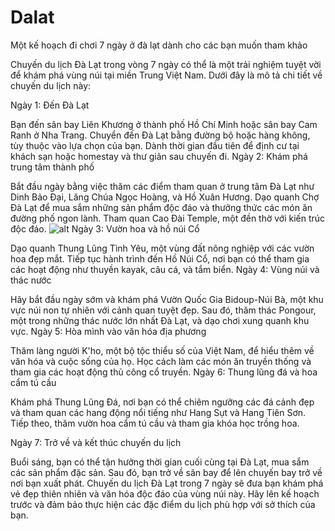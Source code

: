 # Dalat
Một kế hoạch đi chơi 7 ngày ở đà lạt dành cho các bạn muốn tham khảo

 
Chuyến du lịch Đà Lạt trong vòng 7 ngày có thể là một trải nghiệm tuyệt vời để khám phá vùng núi tại miền Trung Việt Nam. Dưới đây là mô tả chi tiết về chuyến du lịch này:

Ngày 1: Đến Đà Lạt

Bạn đến sân bay Liên Khương ở thành phố Hồ Chí Minh hoặc sân bay Cam Ranh ở Nha Trang.
Chuyển đến Đà Lạt bằng đường bộ hoặc hàng không, tùy thuộc vào lựa chọn của bạn.
Dành thời gian đầu tiên để định cư tại khách sạn hoặc homestay và thư giãn sau chuyến đi.
Ngày 2: Khám phá trung tâm thành phố

Bắt đầu ngày bằng việc thăm các điểm tham quan ở trung tâm Đà Lạt như Dinh Bảo Đại, Lăng Chúa Ngọc Hoàng, và Hồ Xuân Hương.
Dạo quanh Chợ Đà Lạt để mua sắm những sản phẩm độc đáo và thưởng thức các món ăn đường phố ngon lành.
Tham quan Cao Đài Temple, một đền thờ với kiến trúc độc đáo.
![alt](https://upload.wikimedia.org/wikipedia/commons/thumb/6/67/Bao_Dai%27s_Summer_Palace_00.jpg/290px-Bao_Dai%27s_Summer_Palace_00.jpg)
Ngày 3: Vườn hoa và hồ núi Cổ

Dạo quanh Thung Lũng Tình Yêu, một vùng đất nông nghiệp với các vườn hoa đẹp mắt.
Tiếp tục hành trình đến Hồ Núi Cổ, nơi bạn có thể tham gia các hoạt động như thuyền kayak, câu cá, và tắm biển.
Ngày 4: Vùng núi và thác nước

Hãy bắt đầu ngày sớm và khám phá Vườn Quốc Gia Bidoup-Núi Bà, một khu vực núi non tự nhiên với cảnh quan tuyệt đẹp.
Sau đó, thăm thác Pongour, một trong những thác nước lớn nhất Đà Lạt, và dạo chơi xung quanh khu vực.
Ngày 5: Hòa mình vào văn hóa địa phương

Thăm làng người K'ho, một bộ tộc thiểu số của Việt Nam, để hiểu thêm về văn hóa và cuộc sống của họ.
Học cách làm các món ăn truyền thống và tham gia các hoạt động thủ công cổ truyền.
Ngày 6: Thung lũng đá và hoa cẩm tú cầu

Khám phá Thung Lũng Đá, nơi bạn có thể chiêm ngưỡng các đá cảnh đẹp và tham quan các hang động nổi tiếng như Hang Sụt và Hang Tiên Sơn.
Tiếp theo, thăm vườn hoa cẩm tú cầu và tham gia khóa học trồng hoa.

Ngày 7: Trở về và kết thúc chuyến du lịch

Buổi sáng, bạn có thể tận hưởng thời gian cuối cùng tại Đà Lạt, mua sắm các sản phẩm đặc sản.
Sau đó, bạn trở về sân bay để lên chuyến bay trở về nơi bạn xuất phát.
Chuyến du lịch Đà Lạt trong 7 ngày sẽ đưa bạn khám phá vẻ đẹp thiên nhiên và văn hóa độc đáo của vùng núi này. Hãy lên kế hoạch trước và đảm bảo thực hiện các đặc điểm du lịch phù hợp với sở thích của bạn.
